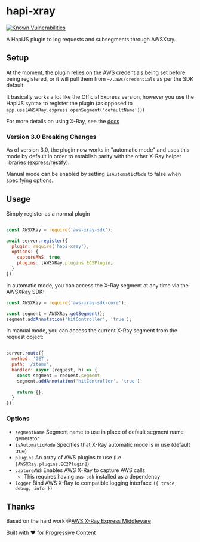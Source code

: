 # hapi-xray
[![Known Vulnerabilities](https://snyk.io/test/github/moonthug/hapi-xray/badge.svg?targetFile=package.json)](https://snyk.io/test/github/moonthug/hapi-xray?targetFile=package.json)

A HapiJS plugin to log requests and subsegments through AWSXray.

## Setup

At the moment, the plugin relies on the AWS credentials being set before being registered, or it will pull them from 
`~/.aws/credentials` as per the SDK default.

It basically works a lot like the Official Express version, however you use the HapiJS syntax to register the plugin (as
opposed to `app.use(AWSXRay.express.openSegment('defaultName'))`)

For more details on using X-Ray, see the [docs](https://docs.aws.amazon.com/xray-sdk-for-nodejs/latest/reference)

### Version 3.0 Breaking Changes
As of version 3.0, the plugin now works in "automatic mode" and uses this mode by default in order to establish parity 
with the other X-Ray helper libraries (express/restify).

Manual mode can be enabled by setting `isAutomaticMode` to false when specifying options.

## Usage

Simply register as a normal plugin

```js

const AWSXRay = require('aws-xray-sdk');

await server.register({
  plugin: require('hapi-xray'),
  options: {
    captureAWS: true,
    plugins: [AWSXRay.plugins.ECSPlugin]
  }
});
```

In automatic mode, you can access the X-Ray segment at any time via the AWSXRay SDK:
```js
const AWSXRay = require('aws-xray-sdk-core');

const segment = AWSXRay.getSegment();
segment.addAnnotation('hitController', 'true');
```

In manual mode, you can access the current X-Ray segment from the request object:

```js

server.route({
  method: 'GET',
  path: '/items',
  handler: async (request, h) => {
    const segment = request.segment;
    segment.addAnnotation('hitController', 'true');
    
    return {};
  }
});
```

### Options
- `segmentName` Segment name to use in place of default segment name generator
- `isAutomaticMode` Specifies that X-Ray automatic mode is in use (default true)
- `plugins` An array of AWS plugins to use (i.e. `[AWSXRay.plugins.EC2Plugin]`)
- `captureAWS` Enables AWS X-Ray to capture AWS calls
  - This requires having `aws-sdk` installed as a dependency
- `logger` Bind AWS X-Ray to compatible logging interface `({ trace, debug, info })`

## Thanks

Based on the hard work @[AWS X-Ray Express Middleware](https://github.com/aws/aws-xray-sdk-node/tree/master/packages/express)

Built with ♥︎ for [Progressive Content](https://www.progressivecontent.com/)
